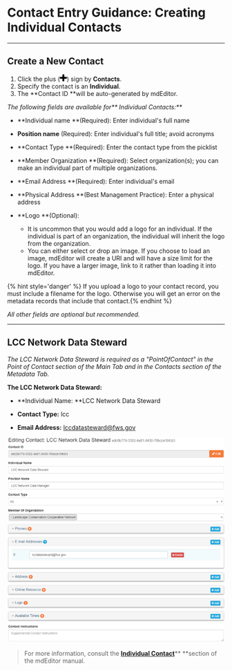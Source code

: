 # Contact Entry Guidance: Creating Individual Contacts

---

## Create a New Contact

1. Click the plus \(![](/assets/symbol_plus_16.png)\) sign by **Contacts**.
2. Specify the contact is an **Individual**.
3. The **Contact ID **will be auto-generated by mdEditor.

_The following fields are available for** Individual Contacts:**_

* **Individual name **\(Required\): Enter individual's full name

* **Position name** \(Required\): Enter individual's full title; avoid acronyms

* **Contact Type **\(Required\): Enter the contact type from the picklist

* **Member Organization **\(Required\): Select organization\(s\); you can make an individual part of multiple organizations.

* **Email Address **\(Required\): Enter individual's email

* **Physical Address **\(Best Management Practice\): Enter a physical address

* **Logo **\(Optional\): 
  * It is uncommon that you would add a logo for an individual. If the individual is part of an organization, the individual will inherit the logo from the organization.
  * You can either select or drop an image. If you choose to load an image, mdEditor will create a URI and will have a size limit for the logo. If you have a larger image, link to it rather than loading it into mdEditor. 

{% hint style='danger' %} If you upload a logo to your contact record, you must include a filename for the logo. Otherwise you will get an error on the metadata records that include that contact.{% endhint %}

_All other fields are optional but recommended._

---

## LCC Network Data Steward

_The LCC Network Data Steward is required as a "PointOfContact" in the Point of Contact section of the Main Tab and in the Contacts section of the Metadata Tab._

**The LCC Network Data Steward:**

* **Individual Name: **LCC Network Data Steward

* **Contact Type:** lcc

* **Email Address:** lccdatasteward@fws.gov

![](/assets/individual_contact_window.png)

> For more information, consult the [**Individual Contact**](https://adiwg.gitbooks.io/mdeditor/content/contact/new/individual.html)** **section of the mdEditor manual.



